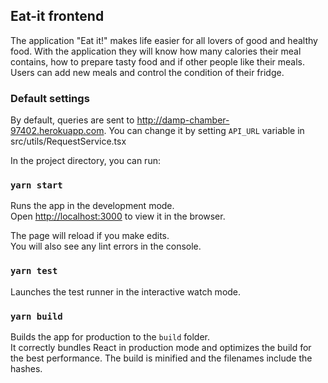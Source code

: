 ## Eat-it frontend

The application "Eat it!" makes life easier for all lovers of good and healthy
food. With the application they will know how many calories their meal contains, how to prepare tasty food and if other people like their meals. Users can add new meals and control the condition of their fridge.

### Default settings

By default, queries are sent to http://damp-chamber-97402.herokuapp.com.
You can change it by setting `API_URL` variable in src/utils/RequestService.tsx

In the project directory, you can run:

### `yarn start`

Runs the app in the development mode.<br />
Open [http://localhost:3000](http://localhost:3000) to view it in the browser.

The page will reload if you make edits.<br />
You will also see any lint errors in the console.

### `yarn test`

Launches the test runner in the interactive watch mode.

### `yarn build`

Builds the app for production to the `build` folder.<br />
It correctly bundles React in production mode and optimizes the build for the best performance. The build is minified and the filenames include the hashes.<br />
